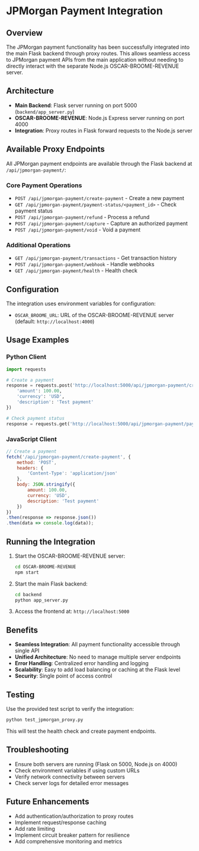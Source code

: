 # JPMorgan Payment Integration

## Overview

The JPMorgan payment functionality has been successfully integrated into the main Flask backend through proxy routes. This allows seamless access to JPMorgan payment APIs from the main application without needing to directly interact with the separate Node.js OSCAR-BROOME-REVENUE server.

## Architecture

- **Main Backend**: Flask server running on port 5000 (`backend/app_server.py`)
- **OSCAR-BROOME-REVENUE**: Node.js Express server running on port 4000
- **Integration**: Proxy routes in Flask forward requests to the Node.js server

## Available Proxy Endpoints

All JPMorgan payment endpoints are available through the Flask backend at `/api/jpmorgan-payment/`:

### Core Payment Operations
- `POST /api/jpmorgan-payment/create-payment` - Create a new payment
- `GET /api/jpmorgan-payment/payment-status/<payment_id>` - Check payment status
- `POST /api/jpmorgan-payment/refund` - Process a refund
- `POST /api/jpmorgan-payment/capture` - Capture an authorized payment
- `POST /api/jpmorgan-payment/void` - Void a payment

### Additional Operations
- `GET /api/jpmorgan-payment/transactions` - Get transaction history
- `POST /api/jpmorgan-payment/webhook` - Handle webhooks
- `GET /api/jpmorgan-payment/health` - Health check

## Configuration

The integration uses environment variables for configuration:

- `OSCAR_BROOME_URL`: URL of the OSCAR-BROOME-REVENUE server (default: `http://localhost:4000`)

## Usage Examples

### Python Client
```python
import requests

# Create a payment
response = requests.post('http://localhost:5000/api/jpmorgan-payment/create-payment', json={
    'amount': 100.00,
    'currency': 'USD',
    'description': 'Test payment'
})

# Check payment status
response = requests.get('http://localhost:5000/api/jpmorgan-payment/payment-status/12345')
```

### JavaScript Client
```javascript
// Create a payment
fetch('/api/jpmorgan-payment/create-payment', {
    method: 'POST',
    headers: {
        'Content-Type': 'application/json'
    },
    body: JSON.stringify({
        amount: 100.00,
        currency: 'USD',
        description: 'Test payment'
    })
})
.then(response => response.json())
.then(data => console.log(data));
```

## Running the Integration

1. Start the OSCAR-BROOME-REVENUE server:
   ```bash
   cd OSCAR-BROOME-REVENUE
   npm start
   ```

2. Start the main Flask backend:
   ```bash
   cd backend
   python app_server.py
   ```

3. Access the frontend at: `http://localhost:5000`

## Benefits

- **Seamless Integration**: All payment functionality accessible through single API
- **Unified Architecture**: No need to manage multiple server endpoints
- **Error Handling**: Centralized error handling and logging
- **Scalability**: Easy to add load balancing or caching at the Flask level
- **Security**: Single point of access control

## Testing

Use the provided test script to verify the integration:

```bash
python test_jpmorgan_proxy.py
```

This will test the health check and create payment endpoints.

## Troubleshooting

- Ensure both servers are running (Flask on 5000, Node.js on 4000)
- Check environment variables if using custom URLs
- Verify network connectivity between servers
- Check server logs for detailed error messages

## Future Enhancements

- Add authentication/authorization to proxy routes
- Implement request/response caching
- Add rate limiting
- Implement circuit breaker pattern for resilience
- Add comprehensive monitoring and metrics
